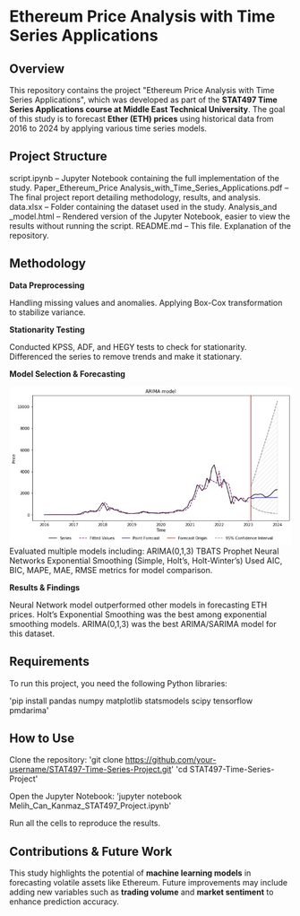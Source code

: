 # Ethereum Price Analysis with Time Series Applications

## Overview

This repository contains the project "Ethereum Price Analysis with Time Series Applications", which was developed as part of the **STAT497 Time Series Applications course at Middle East Technical University**. The goal of this study is to forecast **Ether (ETH) prices** using historical data from 2016 to 2024 by applying various time series models.

## Project Structure
script.ipynb – Jupyter Notebook containing the full implementation of the study.
Paper_Ethereum_Price Analysis_with_Time_Series_Applications.pdf – The final project report detailing methodology, results, and analysis.
data.xlsx – Folder containing the dataset used in the study.
Analysis_and _model.html – Rendered version of the Jupyter Notebook, easier to view the results without running the script. 
README.md – This file. Explanation of the repository.

## Methodology
**Data Preprocessing**

Handling missing values and anomalies.
Applying Box-Cox transformation to stabilize variance.

**Stationarity Testing**

Conducted KPSS, ADF, and HEGY tests to check for stationarity.
Differenced the series to remove trends and make it stationary.

**Model Selection & Forecasting**

![Arima](ARIMA_forecast.jpg)
Evaluated multiple models including:
ARIMA(0,1,3)
TBATS
Prophet
Neural Networks
Exponential Smoothing (Simple, Holt’s, Holt-Winter’s)
Used AIC, BIC, MAPE, MAE, RMSE metrics for model comparison.

**Results & Findings**

Neural Network model outperformed other models in forecasting ETH prices.
Holt’s Exponential Smoothing was the best among exponential smoothing models.
ARIMA(0,1,3) was the best ARIMA/SARIMA model for this dataset.

## Requirements
To run this project, you need the following Python libraries:

'pip install pandas numpy matplotlib statsmodels scipy tensorflow pmdarima'

## How to Use

Clone the repository:
'git clone https://github.com/your-username/STAT497-Time-Series-Project.git'
'cd STAT497-Time-Series-Project'

Open the Jupyter Notebook:
'jupyter notebook Melih_Can_Kanmaz_STAT497_Project.ipynb'

Run all the cells to reproduce the results.

## Contributions & Future Work
This study highlights the potential of **machine learning models** in forecasting volatile assets like Ethereum.
Future improvements may include adding new variables such as **trading volume** and **market sentiment** to enhance prediction accuracy.

